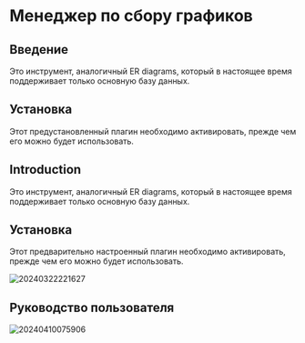 # Менеджер по сбору графиков

<PluginInfo name="graph-collection-manager"></PluginInfo>

## Введение

Это инструмент, аналогичный ER diagrams, который в настоящее время поддерживает только основную базу данных.

## Установка

Этот предустановленный плагин необходимо активировать, прежде чем его можно будет использовать.

## Introduction
Это инструмент, аналогичный ER diagrams, который в настоящее время поддерживает только основную базу данных.

## Установка

Этот предварительно настроенный плагин необходимо активировать, прежде чем его можно будет использовать.

![20240322221627](https://static-docs.nocobase.com/20240322221627.png)

## Руководство пользователя

![20240410075906](https://static-docs.nocobase.com/20240410075906.png)
